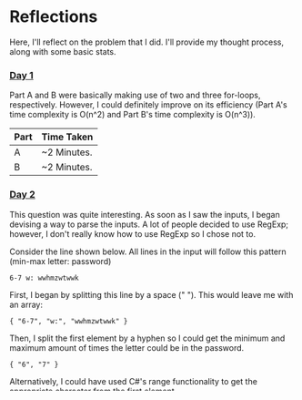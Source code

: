 # Reflections
Here, I'll reflect on the problem that I did. I'll provide my thought process, along with some basic stats. 

### [Day 1](https://adventofcode.com/2020/day/1)
Part A and B were basically making use of two and three for-loops, respectively. However, I could definitely improve on its efficiency (Part A's time complexity is O(n^2) and Part B's time complexity is O(n^3)). 

| Part  | Time Taken |
| ------------- | ------------- | 
| A | ~2 Minutes. | 
| B | ~2 Minutes. | 

### [Day 2](https://adventofcode.com/2020/day/2)
This question was quite interesting. As soon as I saw the inputs, I began devising a way to parse the inputs. A lot of people decided to use RegExp; however, I don't really know how to use RegExp so I chose not to.

Consider the line shown below. All lines in the input will follow this pattern (min-max letter: password)
```
6-7 w: wwhmzwtwwk
```

First, I began by splitting this line by a space (" "). This would leave me with an array:
```
{ "6-7", "w:", "wwhmzwtwwk" }
```

Then, I split the first element by a hyphen so I could get the minimum and maximum amount of times the letter could be in the password. 
```
{ "6", "7" }
```

Alternatively, I could have used C#'s range functionality to get the appropriate character from the first element.
```cs
var data = line.Split(" ");
var min = int.Parse(data[0][0]);
var max = int.Parse(data[0][^1]); 
```

I got the appropriate letter from the second element by replacing the colon with an empty string. Again, I could have used C#'s range functionality. From there, the problem was basically making sure the password was valid by checking whether min <= amount of specified letter in the password <= max. 

The second part was mostly similar. However, the one thing that got me was the indices starting at 1 instead of 0. After spending a few minutes trying to figure out what I did wrong (reading is hard), I managed to solve the problem by checking whether the letter existed in the (first specified index - 1) position of the password OR the (last specified index - 1) position (but NOT both positions). In other words, password[min - 1] ^ password[max - 1]. 

| Part  | Time Taken |
| ------------- | ------------- | 
| A | ~6 Minutes. | 
| B | ~6 Minutes. | 

### [Day 3](https://adventofcode.com/2020/day/3)
Part (A) threw me off a bit. When I saw the input, I thought I had to transpose the given input. This took some valuable time and, sadly, did not work out in my favor.

Once I reread the question, I realized that I was supposed to essentially "copy" the input multiple times until my toboggan could reach the bottom of the given input. At first, I thought about expanding out my input a few hundred times; however, I chose to edit the element only if I had to. This worked out well in my favor. 

I did hit a few exceptions (mainly ArrayIndexOfBoundsException), but that was due to my confusing "right" with "down."

Part (B) was Part (A) but repeated several times. I decided to make an array of all directions I would have to evaluate, and then evaluate the number of trees I would encounter based on the said direction. From there, I could multiply the outputs of each evaluation. 

In my revised code, I accounted for the fact that there was a lot of repeating code. Thus, I decided to create a method that would calculate the number of trees based on the given directions. I also decided to go a more functional route, which was far more concise.  


| Part  | Time Taken |
| ------------- | ------------- | 
| A | ~15 Minutes. | 
| B | ~4 Minutes. | 

### [Day 4](https://adventofcode.com/2020/day/4)
This question got me pretty hard. Well, not really. I spent a very long time on this question because I didn't fully copy and paste my input, which led to an hour of debugging. Guess I should have heeded AoC's suggestion.

Part (A) was straightforward. Given the string input, I decided to split the string input by two newlines. That way, each element in the split string (array) would just be the passport information. An example of what this array could look like is shown below.
```
{
	"ecl:gry pid:860033327 eyr:2020 hcl:#fffffd \nbyr:1937 iyr:2017 cid:147 hgt:183cm",
	"iyr:2013 ecl:amb cid:350 eyr:2023 \npid:028048884 hcl:#cfa07d byr:1929"
	// rest of elements
}
```

I iterated through each passport in the list of passports. Right after a new iteration, I defined a temporary array that would hold all the properties found (excluding "cid").

From there, I split each passport by one newline, then proceeded to iterate through each line. 
- For each key/value pair I parsed, I put the key in the temporary array. 

After I parsed through each line in the passport, I checked to see if the length of the temporary array was 7. Remember: since the question stated that we didn't need to check for "cid," and the question never stated that there would be duplicate entries.

Part (B) was also straightforward; however, it was tedious. I started by defining a bunch of inline functions. Each function is designed to basically validate the input of a specific key/value pair. For example, I had a function called "checkByr" that checked whether the value corresponding to the "byr" key was valid or not. 


I basically copied my code from part (A), but made use of a dictionary instead of a temporary array. The dictionary would hold the keys and values (as it should). Then, I checked to make sure that the length of the dictionary was 7. If it's not 7, then it's automatically an invalid dictionary. Next, basically had a boolean expression that called each function to make sure the passport was good. If every function returns true, then it's valid.

So, what exactly happened with my input? I honestly don't know. In my head, I knew exactly what to do. I ended up writing a few different implementations for part (A) before realizing (after an hour and a half) that my input wasn't fully copied and pasted.

Regardless, it was a fun puzzle. I spent a lot of time, but at least I know that I should double check my input to ensure that it's correct.

| Part  | Time Taken |
| ------------- | ------------- | 
| A | ~72 Minutes. | 
| B | ~54 Minutes. | 
